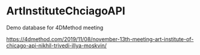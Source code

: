 # ArtInstituteChciagoAPI

Demo database for 4DMethod meeting 

https://4dmethod.com/2019/11/08/november-13th-meeting-art-institute-of-chicago-api-nikhil-trivedi-illya-moskvin/
